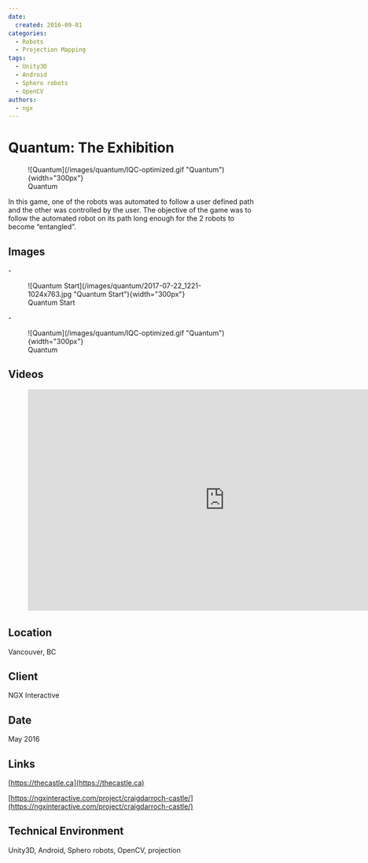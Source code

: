 ```yaml
---
date:
  created: 2016-09-01
categories:
  - Robots
  - Projection Mapping
tags:
  - Unity3D
  - Android
  - Sphero robots
  - OpenCV
authors:
  - ngx
---
```


# Quantum: The Exhibition

<figure markdown> ![Quantum](/images/quantum/IQC-optimized.gif "Quantum"){width="300px"} <figcaption>Quantum</figcaption></figure>

In this game, one of the robots was automated to follow a user defined path and the other was controlled by the user. The objective of the game was to follow the automated robot on its path long enough for the 2 robots to become “entangled”.

<!-- more -->
## Images

<div class="grid cards" markdown>
- <figure markdown> ![Quantum Start](/images/quantum/2017-07-22_1221-1024x763.jpg "Quantum Start"){width="300px"} <figcaption>Quantum Start</figcaption></figure>
- <figure markdown> ![Quantum](/images/quantum/IQC-optimized.gif "Quantum"){width="300px"} <figcaption>Quantum</figcaption></figure>
</div>

## Videos

<figure markdown="1">
<iframe src="https://player.vimeo.com/video/226576531?badge=0&amp;autopause=0&amp;player_id=0&amp;app_id=58479" width="800" height="450" frameborder="0" allow="autoplay; fullscreen; picture-in-picture; clipboard-write; encrypted-media" title="Quantum entanglement exhibit"></iframe>
</figure>

## Location
Vancouver, BC

## Client
NGX Interactive

## Date
May 2016

## Links
[https://thecastle.ca](https://thecastle.ca)

[https://ngxinteractive.com/project/craigdarroch-castle/](https://ngxinteractive.com/project/craigdarroch-castle/)

## Technical Environment
Unity3D, Android, Sphero robots, OpenCV, projection
